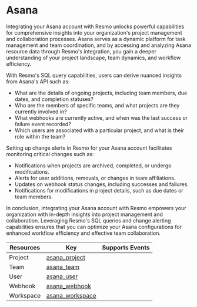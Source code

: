 Asana
=====
Integrating your Asana account with Resmo unlocks powerful capabilities for comprehensive insights into your organization's project management and collaboration processes. Asana serves as a dynamic platform for task management and team coordination, and by accessing and analyzing Asana resource data through Resmo's integration, you gain a deeper understanding of your project landscape, team dynamics, and workflow efficiency.

With Resmo's SQL query capabilities, users can derive nuanced insights from Asana's API such as:

* What are the details of ongoing projects, including team members, due dates, and completion statuses?
* Who are the members of specific teams, and what projects are they currently involved in?
* What webhooks are currently active, and when was the last success or failure event recorded?
* Which users are associated with a particular project, and what is their role within the team?

Setting up change alerts in Resmo for your Asana account facilitates monitoring critical changes such as:

* Notifications when projects are archived, completed, or undergo modifications.
* Alerts for user additions, removals, or changes in team affiliations.
* Updates on webhook status changes, including successes and failures.
* Notifications for modifications in project details, such as due dates or team members.

In conclusion, integrating your Asana account with Resmo empowers your organization with in-depth insights into project management and collaboration. Leveraging Resmo's SQL queries and change alerting capabilities ensures that you can optimize your Asana configurations for enhanced workflow efficiency and effective team collaboration.

| **Resources** | **Key**                                 | **Supports Events** |
| ------------- | --------------------------------------- | ------------------- |
| Project       | [asana\_project](asana\_project.md)     |                     |
| Team          | [asana\_team](asana\_team.md)           |                     |
| User          | [asana\_user](asana\_user.md)           |                     |
| Webhook       | [asana\_webhook](asana\_webhook.md)     |                     |
| Workspace     | [asana\_workspace](asana\_workspace.md) |                     |
